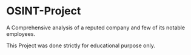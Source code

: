 # OSINT-Project

A Comprehensive analysis of a reputed company and few of its notable employees.

This Project was done strictly for educational purpose only.
